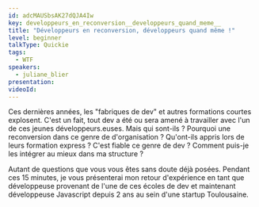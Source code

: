 ```yaml
---
id: adcMAUSbsAK27dQJA4Iw
key: developpeurs_en_reconversion__developpeurs_quand_meme__
title: "Développeurs en reconversion, développeurs quand même !"
level: beginner
talkType: Quickie
tags:
  - WTF
speakers:
  - juliane_blier
presentation:
videoId:
---
```

Ces dernières années, les "fabriques de dev" et autres formations courtes explosent. C'est un fait, tout dev a été ou sera amené à travailler avec l'un de ces jeunes développeurs.euses. Mais qui sont-ils ? Pourquoi une reconversion dans ce genre de d'organisation ? Qu'ont-ils appris lors de leurs formation express ? C'est fiable ce genre de dev ? Comment puis-je les intégrer au mieux dans ma structure ?

Autant de questions que vous vous êtes sans doute déjà posées. Pendant ces 15 minutes, je vous présenterai mon retour d'expérience en tant que développeuse provenant de l'une de ces écoles de dev et maintenant développeuse Javascript depuis 2 ans au sein d'une startup Toulousaine. 
